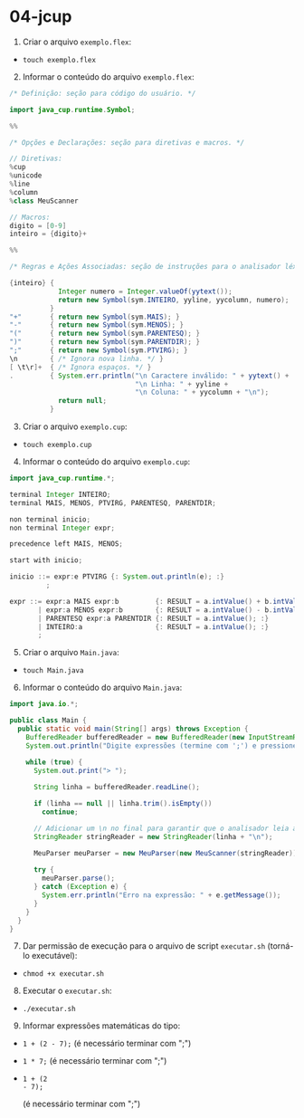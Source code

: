# 04-jcup

1. Criar o arquivo `exemplo.flex`:
- `touch exemplo.flex`

2. Informar o conteúdo do arquivo `exemplo.flex`:
```java
/* Definição: seção para código do usuário. */

import java_cup.runtime.Symbol;

%%

/* Opções e Declarações: seção para diretivas e macros. */

// Diretivas:
%cup
%unicode
%line
%column
%class MeuScanner

// Macros:
digito = [0-9]
inteiro = {digito}+

%%

/* Regras e Ações Associadas: seção de instruções para o analisador léxico. */

{inteiro} {
            Integer numero = Integer.valueOf(yytext());
            return new Symbol(sym.INTEIRO, yyline, yycolumn, numero);
          }
"+"       { return new Symbol(sym.MAIS); }
"-"       { return new Symbol(sym.MENOS); }
"("       { return new Symbol(sym.PARENTESQ); }
")"       { return new Symbol(sym.PARENTDIR); }
";"       { return new Symbol(sym.PTVIRG); }
\n        { /* Ignora nova linha. */ }
[ \t\r]+  { /* Ignora espaços. */ }
.         { System.err.println("\n Caractere inválido: " + yytext() +
                               "\n Linha: " + yyline +
                               "\n Coluna: " + yycolumn + "\n"); 
            return null; 
          }
```

3. Criar o arquivo `exemplo.cup`:
- `touch exemplo.cup`

4. Informar o conteúdo do arquivo `exemplo.cup`:
```java
import java_cup.runtime.*;

terminal Integer INTEIRO;
terminal MAIS, MENOS, PTVIRG, PARENTESQ, PARENTDIR;

non terminal inicio;
non terminal Integer expr;

precedence left MAIS, MENOS;

start with inicio;

inicio ::= expr:e PTVIRG {: System.out.println(e); :}
         ;

expr ::= expr:a MAIS expr:b         {: RESULT = a.intValue() + b.intValue(); :}
       | expr:a MENOS expr:b        {: RESULT = a.intValue() - b.intValue(); :}
       | PARENTESQ expr:a PARENTDIR {: RESULT = a.intValue(); :}
       | INTEIRO:a                  {: RESULT = a.intValue(); :}
       ;
```

5. Criar o arquivo `Main.java`:
- `touch Main.java`

6. Informar o conteúdo do arquivo `Main.java`:
```java
import java.io.*;

public class Main {
  public static void main(String[] args) throws Exception {
    BufferedReader bufferedReader = new BufferedReader(new InputStreamReader(System.in));
    System.out.println("Digite expressões (termine com ';') e pressione ENTER. Ctrl+C para sair.");

    while (true) {
      System.out.print("> ");
      
      String linha = bufferedReader.readLine();

      if (linha == null || linha.trim().isEmpty()) 
        continue;

      // Adicionar um \n no final para garantir que o analisador leia a linha completa:
      StringReader stringReader = new StringReader(linha + "\n");

      MeuParser meuParser = new MeuParser(new MeuScanner(stringReader));
      
      try {
        meuParser.parse();
      } catch (Exception e) {
        System.err.println("Erro na expressão: " + e.getMessage());
      }
    }
  }
}
```

7. Dar permissão de execução para o arquivo de script `executar.sh` (torná-lo executável):
- `chmod +x executar.sh`

8. Executar o `executar.sh`:
- `./executar.sh`

9. Informar expressões matemáticas do tipo: 
- `1 + (2 - 7);` (é necessário terminar com ";")

- `1 * 7;` (é necessário terminar com ";")

- ```
  1 + (2
  - 7);
  ```
  (é necessário terminar com ";")